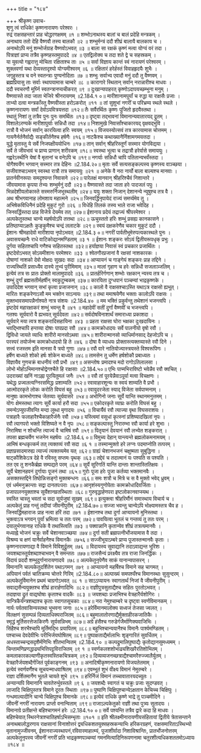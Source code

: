 +++
title = "१८४"

+++
श्रीकृष्ण उवाच-  
शृणु त्वं राधिके! कृष्णनारायणः परेश्वरः ।  
रुद्रं राक्षसहन्तारं प्राह चोद्धरणक्षमम् ॥१ ॥
शम्भोऽनाथस्य बालां च बालं प्रदेहि मन्त्रकम् ।  
अनाथाय ततो देहि वैष्णवौ तस्य बालकौ ॥२ ॥
शम्भुर्मन्त्रं ददौ शीघ्रं बालायै बालकाय च ।  
अनाथोऽपि मनुं शम्भोर्जग्राह वैष्णवोऽभवत् ॥३ ॥
बाला सा रक्षकं कृष्णं मत्वा योग्यं वरं तदा ।  
पित्राज्ञां प्राप्य तत्रैव कृष्णहस्तमुपाददे ॥४ ॥
एतद्विलोक्य च तदा शते द्वे च सहस्रकम् ।  
या युवत्यो गह्वरात्तु मोचिता रक्षिताश्च ताः ॥५ ॥
सर्वा विज्ञाय कान्तं स्वं नारायणं परेश्वरम् ।  
शुक्लवर्णा यथा देव्यस्तादृश्यो योग्यमीश्वरम् ॥६ ॥
रक्षितारं हरेर्हस्तं विवाहहृदयैः शुभैः ।  
जगृहुस्तत्र च वने स्वतन्त्राः पुण्यनोदिताः ॥७ ॥
शम्भुः सर्वाभ्य एवादौ मनुं ददौ तु वैष्णवम् ।  
ब्रह्मप्रियासु ताः सर्वाः स्थापयामास चाम्बरे ॥८ ॥
कारागारे स्थितान् सर्वान् नरान्नारीश्च माधवः ।  
ददौ स्वचरणौ मूर्घ्नि स्वतन्त्रानप्यचीकरत् ॥९ ॥
दुःखान्यपाहरत् कृष्णोऽदापयच्छम्भुना मनुम् ।  
वैष्णवास्ते तदा जाता भेजिरे श्रीनरायणम् ॥2.184.१ ०॥
मारीशानामपुर्यां च रुद्धा या राक्षसैः प्रजाः ।  
ताभ्यो दत्वा मन्त्रकाँस्तु वैष्णवीस्ता हरोऽकरोत् ॥११ ॥
तां सुशुभां नगरीं च परिभ्रम्य स्थले स्थले ।  
कृष्णनारायणः सर्वां देवोऽपवित्रयत्तदा ॥१२॥
तैः सर्वैरर्थितः कृष्णः पूजितो हृदयैस्तथा ।  
स्थातुं निशां तु तत्रैव पुनः पुनः समर्थितः ॥१३॥
दृष्ट्वा तद्भावनां विमानान्यवातारयद् द्रुतम् ।  
विशालेऽरण्यके मारीशापुर्याः सन्निधौ तदा ॥१४॥
निशामुखे निवासाँश्चाकारयद् वृक्षवद्भुवि ।  
रात्रौ वै भोजनं सर्वान् कारयित्वा हरिः स्वयम् ॥१५॥
विजयस्योत्सवं तत्र कारयामास चोत्तमम् ।  
गायनैर्नर्तनैर्वाद्यैः सङ्कीर्तनैश्च हर्षणैः ॥१६॥
नाटकैश्च कथाख्यानैर्निशामगमयत्तदा ।  
युद्धे मृतास्तु ये सर्वे निजपक्षीययोधिनः ॥१७॥
तान् सर्वान् श्रीहरिस्तूर्णं सस्मार योगविद्यया ।  
सर्वे ते जीवभावं च प्राप्य प्राणान् शरीरकम् ॥१८॥
स्वस्था भूत्वा च तद्रात्रौ हरेर्वासे समाययुः ।  
गह्वरेऽस्थीनि येषां वै मृतानां च वनेऽपि च ॥१९॥
नगर्याः सन्निधौ चापि पतितान्यभवँस्तदा ।  
योगैश्वर्येण भगवान् सस्मार तत्र देहिनः ॥2.184.२०॥
मृताः सर्वे सत्यसङ्कल्पस्य कृष्णस्य वाञ्च्छया ।  
सजीवाश्चाऽभवन् स्वस्था रात्रौ तत्र समाययुः ॥२१ ॥
अनेके वै नरा नार्यो बाला बाल्यश्च मानवाः ।  
प्रातर्नवीनरूपाः समदृश्यन्त निवासने ॥२२॥
पारेलक्षं मानवान् श्रीहरिश्चैवं निशान्तरे ।  
जीवयामास कृपया तेभ्यः शम्भुर्मनुं ददौ ॥२३॥
वैष्णवास्ते तदा जाता हरेः पादजलं पपुः ।  
भिन्नदेशीयलोकास्ते सस्मरुर्निजभूस्थलीम् ॥२४॥
ययुः शक्ता निजान् देशानन्ये न्यूषुश्च तत्र वै ।  
अथ श्रीभगवानाह लोमशाय महात्मने ॥२५॥
जिनवर्द्धिनृपायेदं राज्यं समर्प्यमेव तु ।  
अभिषेकविधिनैनं प्रदेहि मुकुटं गुरो ॥२६ ॥
विधेहि तिलकं तस्य भाले राजा भवेदिह ।  
जिनवर्द्धिस्तदा प्राह विजेत्रे देयमेव तत् ॥२७॥
ईशानाय प्रदेयं तद्राज्यं श्रीपरमेश्वर ।  
अल्पकेतुस्तथा चान्ये महर्षयोऽपि तत्तथा ॥२८॥
ऊचुस्ततो हरिः शम्भुं प्रसह्य कानकासने ।  
प्रतिष्ठाप्याऽक्षतैः कुङ्कुमैश्च चन्द्रं ललाटके ॥२९॥
स्वयं दक्षकरेणैव चकार मुकुटं ददौ ।  
ईशानः श्रीमहादेवो मारीशाया नृपोऽभवत् ॥2.184.३ ०॥
नगरीं पार्वतीभूमेरुपत्यकास्थले पुनः ।  
अवासयच्छनैः राधे वाटिकोद्यानमण्डिताम् ॥३ १ ॥
ईशानः शङ्करः सोऽयं द्वितीयरूपधृक् प्रभुः ।  
दुर्गया सहितश्चापि गणैश्च सहितस्तथा ॥३२॥
हर्याज्ञया निवासं स्वं प्रचकार प्रजार्थितः ।  
इष्टदेवोऽभवत् सोऽयमीशानः परमेश्वरः ॥३३ ॥
श्वेतगौरप्रजानां वै रक्षसां नाशकारकः ।  
दोषाणां नाशको देवो मोक्षदः सुखदः सदा ॥३४॥
आप्यायनं च गाङ्गेयं शङ्करः प्राह तद्दिने ।  
राज्यस्थितिं प्रसाध्यैव दास्ये तुभ्यं पुरीमिमाम् ॥३५॥
मालां गृहाण च हरेः सन्निधौ सजलाञ्जलिम् ।  
इत्येवं तत्र सः प्रातः प्रोक्तो मालामुपाददे ॥३६ ॥
प्रातर्हरिर्गणान् शम्भोः रक्षकान् न्यस्य तत्र च ।  
शम्भुं दुर्गां ब्रह्मसतीर्महर्षीन् स्वकुटुम्बकम् ॥३७॥
कारयिता दुग्धपानं पञ्चम्यां भाद्रकृष्णके ।  
उपादिदेश भगवान् सभां कृत्वा प्रजाजनान् ॥३८॥
कालो वै राक्षसश्चाऽस्ति यथाऽत्र राक्षसो ह्यभूत् ।  
मारितः शङ्करेणाऽसौ मम भक्तेन साऽन्वयः ॥३९॥
तथा ममाश्रयेणैव भक्ताः कालोऽपि राक्षसः ।  
मुक्तभावसमापन्नैर्नाश्यते नात्र संशयः ॥2.184.४० ॥
मम भक्तिं प्रकुर्वन्तु तथेशानं भजन्त्वपि ।  
इष्टदेवं महारक्षाकरं शम्भुं भवन्तु वै ॥४१ ॥
महादेवीं सतीं दुर्गां वैष्णवीं च भजन्त्वपि ।  
गतश्वः सूर्यवारो वै ह्यभवत् सूर्यदेवता ॥४२॥
सर्वदोषविनाशार्थं समाराध्या प्रकाशदा ।  
सूर्यवारे मया त्वत्र शङ्करादिसहायिना ॥४३ ॥
प्रहता राक्षसा घोरा भक्षका दुःखदायिनः ।  
भवद्भिश्चापि हन्तव्या दोषाः पापप्रदा रवौ ॥४४॥
कामक्रोधादयः सर्वे पालनीयो वृषो रवौ ।  
द्विविधो जायते व्याधिः शारीरो मानसोऽथवा ॥४५॥
शारीरान्मानसो व्याधिर्मानसाद् देहजोऽपि च ।  
परस्परं तयोर्जन्म कामक्रोधादयो हि ते ॥४६ ॥
दोषा वै व्याधयः प्रोक्तास्त्यक्तव्यास्ते रवौ दिने ।  
सत्त्वं रजस्तम इति मानसा वै त्रयो गुणाः ॥४७॥
रवौ वारे नातियोज्यास्त्रयस्ते विश्वरूपिणः ।  
हर्षेण बाध्यते शोको हर्षः शोकेन बाध्यते ॥४८॥
तामसेन तु धर्मेण हर्षशोकौ प्रबाध्यतः ।  
विज्ञायैव गुणचक्रं बाधनीयं रवौ प्रभौ ॥४९॥
असन्तोषः प्रमादश्च मदो रागोऽतिलालसा ।  
लोभो मोहोऽभिमानश्चोद्वेगश्चैते हि राक्षसाः ॥2.184.५०॥
एभिः पाप्मभिराविष्टो भवेन्नैव रवौ क्वचित् ।  
उदराख्यां खनिं नाऽह्ना पूरयितुमलं जनैः ॥५१ ॥
रवौ तां पूरयेन्नैवाऽपूर्या मत्वा विचक्षणः ।  
यथेद्धः प्रज्वलत्यग्निरसमिद्धः प्रशाम्यति ॥५२॥
रवावाहारशून्यः स स्वयं शाम्यति वै प्रभौ ।  
आत्मोदरकृते लोकः करोति विघसं बहु ॥५३॥
रवावुदरजेता स्याद् विजेता सर्वपाप्मनाम् ।  
मानुषाः कामभोगाश्च जेतव्याः सूर्यवासरे ॥५४॥
अभोगिनो जनाः सूर्ये यान्ति स्थानमनुत्तमम् ।  
योगः क्षेमस्तथा त्यागः सूर्ये कार्या हरौ सदा ॥५५॥
एकोदरकृते व्याघ्रः करोति विघसं बहु ।  
तमन्येऽप्युपजीवन्ति मन्दा लुब्धा मृगादयः ॥५६ ॥
विचार्यैवं रवौ त्याज्या वृथा विघसराशयः ।  
पत्राहारैः फलाहारैश्चैकाहारैर्जनैः रवौ ॥५७॥
यस्त्विमां वसुधां कृत्स्नां प्रशिष्यादखिलां नृपः ।  
रवौ त्यागपरो भक्तो विशिष्यते न वै नृपः ॥५८॥
सङ्कल्पास्तु निरारम्भा रवौ कार्या हरे शुभाः ।  
निरामिषा न शोचन्ति त्याज्यं वै चामिषं रवौ ॥५९॥
पितृयानं देवयानं रवौ लभ्येत शङ्करात् ।  
तपसा ब्रह्मचर्येण भजनेन महर्षयः ॥2.184.६ ०॥
विमुच्य देहान् यान्त्यन्ते ब्रह्मलोकमनामयम् ।  
आमिषं बन्धकृत्कर्म तत् त्यक्तव्यं रवौ सदा ॥६ १ ॥
तस्मान्मुक्तो हरे लग्नः पदमाप्नोति तत्परम् ।  
प्रज्ञाप्रसादमारुह्य त्याज्यं त्यक्तव्यमेव यत् ॥६२॥
ग्राह्यं चेशानभजनं चक्षुष्मता सुबुद्धिना ।  
षाट्कौशिकेऽत्र देहे वै रविस्तु सप्तमः पृथक् ॥६३॥
तद्देवं च तदात्मानं यः पश्यति स पश्यति ।  
तत एव तु शनकैर्ब्रह्म सम्पद्यते परम् ॥६४॥
सूर्ये सूरिगतिं यान्ति दान्ताः शान्तास्तितिक्षवः ।  
सूर्ये चेशानहवनं दुर्गायाः पूजनं तथा ॥६५॥
गुरोः पूजा हरेः पूजा कर्तव्या भक्तमानवैः ।  
असक्तस्तद्दिने तिष्ठेन्निःसङ्गो मुक्तबन्धनः ॥६६॥
समः शत्रौ च मित्रे च स वै मुक्तो भवेद् ध्रुवम् ।  
एवं धर्ममनुक्रान्ताः सद्वा दानतपःपराः ॥६७॥
आनृशंस्यगुणोपेताः कामक्रोधादिवर्जिताः ।  
प्रजापालनयुक्ताश्च सूर्येशानव्रतस्थिताः ॥६८॥
गुरुवृद्धार्हणपरा इष्टलोकानवाप्स्यथ ।  
स्वस्ति चास्तु भवतां च सदा सूर्यजुषां सुखम् ॥६९॥
इत्युक्त्वा श्रीहरिर्मौनं समास्थाय विचार्य च ।  
अल्पकेतुं प्राह गन्तुं तदीयां जीवनीपुरीम् ॥2.184.७०॥
सज्जा भवन्तु चान्येऽपि भोक्ष्यामस्तत्र चैव ह ।  
जिनवर्द्धिमहाराजः प्राह नत्वा हरिं तदा ॥७१ ॥
ईशानश्च तथा दुर्गा आप्यायनो मुनिस्तथा ।  
भुक्त्वाऽत्र भगवन् पुर्यां भ्रमित्वा च ततः परम् ॥७२॥
पावयित्वा भूतलं च गन्तव्यं तु ततः परम् ।  
दयालुर्भगवानाह राधिके वै तथास्त्विति ॥७३ ॥
पक्वान्नानि कृतान्येव शीघ्रं तत्रत्यमानवैः ।  
मध्याह्ने भोजनं चक्रुः सर्वे चेशानवाञ्च्छया ॥७४॥
दुर्गा सती ब्रह्मपत्नीर्भोजयामास वै तदा ।  
विश्रम्य च क्षणं यानैर्वाहनैश्च विमानकैः ॥७५६॥
सज्जीभूयाऽम्बरे प्राप्य पूजास्तन्मानवैः कृताः ।  
कृष्णनारायणाद्या वै विमाने विविशुर्द्रुतम् ॥७६ ॥
विदायस्य सुवाद्यानि तदाऽवाद्यन्त भूरिशः ।  
जयशब्दास्तूर्यशब्दाश्चाभवन् वै समन्ततः ॥७७॥
राजसैन्यं प्ररक्ष्यैव तत्र राजा जिनर्द्धिकः ।  
विदायं प्रददौ शम्भुदुर्गानारायणादये ॥७८॥
अल्पकेतुनृपेणैव साकं यानान्यपासरन् ।  
विमानानि चाल्पकेतुदर्शितेन पथाऽगमन् ॥७९ ॥
आप्यायनो महर्षिश्च विमाने सह चागमत् ।  
अपियानं पर्वतं चातिक्रम्य चोत्तरे गिरिम् ॥2.184.८०॥
अल्पाख्यं समपश्यँश्च विमानस्थाः सुसुन्दरम् ।  
अल्पकेतुर्विमानेन प्रथमं चाग्रगोऽभवत् ॥८ १ ॥
साऽऽप्यायनः स्वागतार्थं निजां वै जीवनीपुरीम् ।  
सवाद्यसैन्ययुक्तश्च शीघ्रं हारार्हणादिभिः ॥८२॥
राज्ञीपुत्रसुताद्यैश्च सहितः पुरतोऽभवत् ।  
तदाज्ञया द्रुतं वाद्यघोषाः कृताश्च वादकैः ॥८३ ॥
जयशब्दाः प्रजाभिश्च वेत्रहारैर्यशोगिरः ।  
यान्त्रिकैर्यन्त्रशब्दाश्च कृताः स्वागतसूचकाः ॥८४॥
नरा नेमुश्चाम्बरे च दृष्ट्वा स्वर्णविमानकम् ।  
नार्यः पर्वतवासिन्यस्तथा भूभवना जनाः ॥८५॥
हरेर्विमानमालोक्य सध्वजं तेजसा ज्वलत् ।  
विलक्षणं सुसम्पन्नं दिव्यताधिक्यराजितम् ॥८६॥
बहुमालातोरणाद्यैर्मुक्ताहीरकजातिकैः ।  
स्मृद्धं मूर्तिसरत्तेजःकिरणैः सूर्यसन्निभम् ॥८७॥
अग्रे हंसैश्च गरुडेर्गजैर्माणिक्यवाजिभिः ।  
सिंहैश्च शरभैश्चापि मूर्तिमद्भिः प्रयापितम् ॥८८॥
बहुभिश्चान्ययानैश्च विमानैः पार्श्वमण्डितम् ।  
पश्चाच्च देवदेवीभिः परीभिर्जयघोषितम् ॥८९॥
पुष्पाक्षताद्यैर्मालाभिः शृङ्गारितं सुवर्धितम् ।  
अधस्ताच्चन्द्रसदृशैर्मणिभिः शीतभान्वितम् ॥2.184.९० ॥
कल्पद्रुमालिपुष्पाद्यैः कृतोद्यानसुमध्यमम् ।  
चिन्तामणिप्रणद्धाढ्यभित्तिपट्टविराजितम् ॥९ १ ॥
स्वर्णकलशशोभाढ्यशिखरैरतिशोभितम् ।  
कमलाकारकल्याणीकृतस्वस्तिकचित्रकम् ॥९२॥
दिव्यव्यजनच्छत्राद्यैश्चामरैरुज्ज्वलैर्युतम् ।  
वेत्रहारैर्जयशब्दैर्गजितं पूर्वकाङ्गनम् ॥९३ ॥
अनादिश्रीकृष्णनारायणो विजयतेतमाम् ।  
इत्येवं स्वर्णवर्णैश्च सूचयन्माधवाश्रितम् ॥९४॥
एवम्भूतं शुभं वीक्ष्य विमानं नेमुरम्बरे ।  
राज्ञा दर्शितमार्गेण भूतले चायते शुभे ॥९५ ॥
हरिर्निजं विमानं तच्चावातारयदच्युतः ।  
अन्यान्यपि विमानानि चावतेरुर्भुवस्तले ॥९ ६ ॥
जयशब्दैः स्वागतं च चक्रुः प्रजाः सुदण्डवत् ।  
लाजादि चिक्षिपुस्तत्र विमाने दूरतः स्थिताः ॥९७॥
पुष्पाणि चिक्षिपुश्चान्येऽक्षतान केचिच्च चिक्षिपुः ।  
गन्धमाल्यादीनि चान्ये चिक्षिपुश्च विमानके ॥९८॥
इत्येवं राधिके कृष्णे भाद्रे तु पञ्चमीदिने ।  
जीवनीं नगरीं नारायणः प्राप्तो वनान्विताम् ॥९९॥
राजाऽल्पकेतुको राज्ञी तथा पुत्र्यः सुतादयः ।  
विमानाग्रे प्रतीक्षन्ते बहिश्चागमनं हरेः ॥2.184.१० ०॥
सर्वे पश्यन्ति तत्रैव द्वारे कदा हि माधवः ।  
बहिश्चेयात् स्थिरनेत्राश्चातिहर्षाऽभिसम्भृताः ॥१०१ ॥
इति श्रीलक्ष्मीनारायणीयसंहितायां द्वितीये त्रेतासन्ताने अनाथबालोद्धरणाय राक्षसानां विनाशोत्तरं द्व्यधिकशतयुक्सहस्रकन्याभिः हरिकरग्रहणं, राक्षसमारिताऽस्थिभ्यो  
मृतानामुज्जीवनम्, ईशानराज्यस्थापनं,रविवारमाहात्म्यं, पूजाशीर्वादा निशाविश्रान्तिः, प्रातर्भोजनोत्तरम् अल्पकेतुनृपस्य जीवनीं नगरीं प्रति भाद्रकृष्णपञ्चम्यां गमनमित्यादिनिरूपणनामा चतुरशीत्यधिकशततमोऽध्यायः ॥१८४ ॥
    
